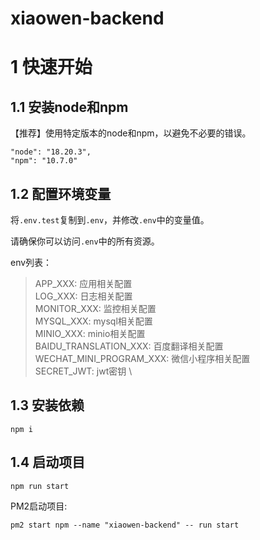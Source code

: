 # xiaowen-backend

# 1 快速开始

## 1.1 安装node和npm

【推荐】使用特定版本的node和npm，以避免不必要的错误。

```
"node": "18.20.3",
"npm": "10.7.0"
```

## 1.2 配置环境变量

将`.env.test`复制到`.env`，并修改`.env`中的变量值。

请确保你可以访问`.env`中的所有资源。

env列表：
> APP_XXX: 应用相关配置 \
> LOG_XXX: 日志相关配置 \
> MONITOR_XXX: 监控相关配置 \
> MYSQL_XXX: mysql相关配置 \
> MINIO_XXX: minio相关配置 \
> BAIDU_TRANSLATION_XXX: 百度翻译相关配置 \
> WECHAT_MINI_PROGRAM_XXX: 微信小程序相关配置 \
> SECRET_JWT: jwt密钥 \

## 1.3 安装依赖

```
npm i

```

## 1.4 启动项目

```
npm run start
```

PM2启动项目:

```
pm2 start npm --name "xiaowen-backend" -- run start
```